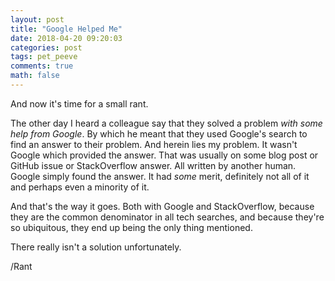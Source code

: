 ```yaml
---
layout: post
title: "Google Helped Me"
date: 2018-04-20 09:20:03
categories: post
tags: pet_peeve
comments: true
math: false
---
```

And now it's time for a small rant.

The other day I heard a colleague say that they solved a problem _with some help from Google_. By which he meant that they used Google's search to find an answer to their problem. And herein lies my problem. It wasn't Google which provided the answer. That was usually on some blog post or GitHub issue or StackOverflow answer. All written by another human. Google simply found the answer. It had _some_ merit, definitely not all of it and perhaps even a minority of it.

And that's the way it goes. Both with Google and StackOverflow, because they are the common denominator in all tech searches, and because they're so ubiquitous, they end up being the only thing mentioned.

There really isn't a solution unfortunately.

/Rant

